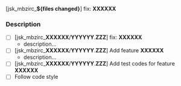 [jsk_mbzirc_**${files changed}**] fix: **XXXXXX**

### Description
- [ ] [jsk_mbzirc_**XXXXXX**/**YYYYYY**.**ZZZ**] fix: **XXXXXX**
  - description...
- [ ] [jsk_mbzirc_**XXXXXX**/**YYYYYY**.**ZZZ**] Add feature **XXXXXX**
  - description...
- [ ] [jsk_mbzirc_**XXXXXX**/**YYYYYY**.**ZZZ**] Add test codes for feature **XXXXXX**
- [ ] Follow code style
